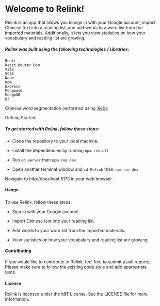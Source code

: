 # Welcome to Relink!

Relink is an app that allows you to sign in with your Google account, import Chinese text into a reading list, and add words to a word list from the imported materials. Additionally, it lets you view statistics on how your vocabulary and reading list are growing.

##### Relink was built using the following technologies / Libraries:

    React
    React Router Dom
    Vite
    SCSS
    Node
    npm
    Express
    Mongoose
    MongoDB
    D3

Chinese word segmentation performed using [Jieba](https://github.com/fxsjy/jieba)

Getting Started

##### To get started with Relink, follow these steps:

- Clone the repository to your local machine.

- Install the dependencies by running `npm install`

- Run `cd server` then `npm run dev`

- Open another terminal window and `cd Relink` then `npm run dev`

Navigate to http://localhost:5173 in your web browser.

##### Usage

To use Relink, follow these steps:

- Sign in with your Google account.

- Import Chinese text into your reading list.

- Add words to your word list from the imported materials.

- View statistics on how your vocabulary and reading list are growing.

#### Contributing

If you would like to contribute to Relink, feel free to submit a pull request. Please make sure to follow the existing code style and add appropriate tests.

#### License

Relink is licensed under the MIT License. See the LICENSE file for more information.
